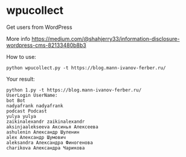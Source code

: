 # wpucollect
Get users from WordPress 

More info https://medium.com/@shahjerry33/information-disclosure-wordpress-cms-82133480b8b3

How to use:
```
python wpucollect.py -t https://blog.mann-ivanov-ferber.ru/
```

Your result:
```
python 1.py -t https://blog.mann-ivanov-ferber.ru/
UserLogin UserName:
bot Bot
nadyafrank nadyafrank
podcast Podcast
yulya yulya
zaikinalexandr zaikinalexandr
aksinjaalekseeva Аксинья Алексеева
ashulenin Александр Шуленин
alex Александр Шумович
aleksandra Александра Финогенова
charikova Александра Чарикова
```
